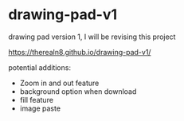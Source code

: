 # drawing-pad-v1
drawing pad version 1, I will be revising this project

https://therealn8.github.io/drawing-pad-v1/

potential additions:
- Zoom in and out feature
- background option when download
- fill feature 
- image paste 

